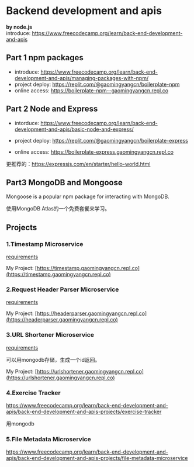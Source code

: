 # Backend development and apis 
**by node.js**  
introduce: https://www.freecodecamp.org/learn/back-end-development-and-apis  

## Part 1 npm packages
* introduce: https://www.freecodecamp.org/learn/back-end-development-and-apis/managing-packages-with-npm/
* project deploy: https://replit.com/@gaomingyangcn/boilerplate-npm
* online access: https://boilerplate-npm--gaomingyangcn.repl.co

## Part 2 Node and Express
* intorduce: https://www.freecodecamp.org/learn/back-end-development-and-apis/basic-node-and-express/

* project deploy: https://replit.com/@gaomingyangcn/boilerplate-express
* online access: https://boilerplate-express.gaomingyangcn.repl.co

更推荐的：https://expressjs.com/en/starter/hello-world.html

## Part3 MongoDB and Mongoose
Mongoose is a popular npm package for interacting with MongoDB. 

使用MongoDB Atlas的一个免费套餐来学习。


## Projects


### 1.Timestamp Microservice
[requirements](https://www.freecodecamp.org/learn/back-end-development-and-apis/back-end-development-and-apis-projects/timestamp-microservice)

My Project: [https://timestamp.gaomingyangcn.repl.co](https://timestamp.gaomingyangcn.repl.co)


### 2.Request Header Parser Microservice
[requirements](https://www.freecodecamp.org/learn/back-end-development-and-apis/back-end-development-and-apis-projects/request-header-parser-microservice)

My Project: [https://headerparser.gaomingyangcn.repl.co](https://headerparser.gaomingyangcn.repl.co)


### 3.URL Shortener Microservice
[requirements](https://www.freecodecamp.org/learn/back-end-development-and-apis/back-end-development-and-apis-projects/url-shortener-microservice)

可以用mongodb存储，生成一个id返回。

My Project: [https://urlshortener.gaomingyangcn.repl.co](https://urlshortener.gaomingyangcn.repl.co)

### 4.Exercise Tracker

https://www.freecodecamp.org/learn/back-end-development-and-apis/back-end-development-and-apis-projects/exercise-tracker

用mongodb

### 5.File Metadata Microservice

https://www.freecodecamp.org/learn/back-end-development-and-apis/back-end-development-and-apis-projects/file-metadata-microservice